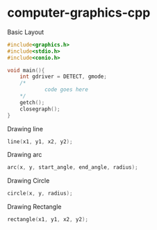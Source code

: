 # computer-graphics-cpp

Basic Layout
```c++
#include<graphics.h>
#include<stdio.h>
#include<conio.h>

void main(){
	int gdriver = DETECT, gmode;
	/*
    		code goes here
  	*/
	getch();
	closegraph();
}
```

Drawing line
```c++
line(x1, y1, x2, y2);
```

Drawing arc
```c++
arc(x, y, start_angle, end_angle, radius);
```

Drawing Circle
```c++
circle(x, y, radius);
```

Drawing Rectangle
```c++
rectangle(x1, y1, x2, y2);
```
